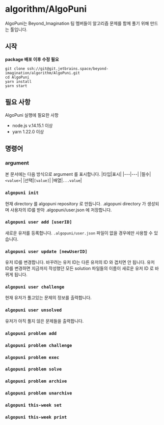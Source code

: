 # algorithm/AlgoPuni
AlgoPuni는 Beyond_Imagination 팀 멤버들이 알고리즘 문제를 함께 풀기 위해 만드는 툴입니다.

## 시작
**package 배포 이후 수정 필요**

```
git clone ssh://git@git.jetbrains.space/beyond-imagination/algorithm/AlgoPuni.git
cd AlgoPuni
yarn install
yarn start
```

## 필요 사항

AlgoPuni 실행에 필요한 사항
* node.js v.14.15.1 이상
* yarn 1.22.0 이상

## 명령어
### argument
본 문서에는 다음 방식으로 argument 를 표시합니다.
|타입|표시|
|---|---|
|필수|`<value>`|
|선택|`[value]`|
|배열|`...value`|

### `algopuni init`
현재 directory 를 algopuni repository 로 만듭니다.
.algopuni directory 가 생성되며 사용자의 ID를 받아 .algopuni/user.json 에 저장합니다.

### `algopuni user add [userID]`
새로운 유저를 등록합니다. `.algopuni/user.json` 파일이 없을 경우에만 사용할 수 있습니다.

### `algopuni user update [newUserID]`
유저 ID를 변경합니다. 바꾸려는 유저 ID는 다른 유저의 ID 와 겹치면 안 됩니다.
유저 ID를 변경하면 지금까지 작성했던 모든 solution 파일들의 이름이 새로운 유저 ID 로 바뀌게 됩니다.

### `algopuni user challenge`
현재 유저가 풀고있는 문제의 정보를 출력합니다.

### `algopuni user unsolved`
유저가 아직 풀지 않은 문제들을 출력합니다.

### `algopuni problem add`

### `algopuni problem challenge`

### `algopuni problem exec`

### `algopuni problem solve`

### `algopuni problem archive`

### `algopuni problem unarchive`

### `algopuni this-week set`

### `algopuni this-week print`

